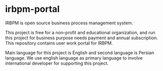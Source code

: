 # irbpm-portal

IRBPM is open source business process management system.

This project is free for a non-profit and educational organization, and run this project for business purpose needs payment and annual subscription.
This repository contains user work portal for IRBPM.

Main language for this project is English and second language is Persian language. We use english language as primary language to involve international developer for supporting this project.
